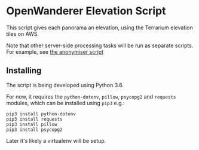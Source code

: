 # OpenWanderer Elevation Script 

This script gives each panorama an elevation, using the Terrarium elevation tiles on AWS.

Note that other server-side processing tasks will be run as separate scripts. For example, see [the anonymiser script](https://github.com/openwanderer/anon)

## Installing

The script is being developed using Python 3.6. 

For now, it requires the `python-dotenv`, `pillow`, `psycopg2` and `requests` modules, which can be installed using `pip3` e.g.:

```
pip3 install python-dotenv
pip3 install requests
pip3 install pillow
pip3 install psycopg2
```

Later it's likely a virtualenv will be setup.
